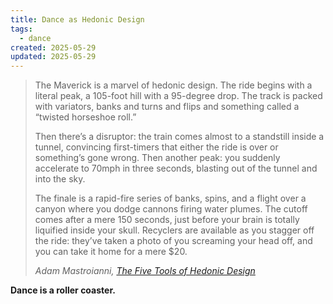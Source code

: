 ```yaml
---
title: Dance as Hedonic Design
tags:
  - dance
created: 2025-05-29
updated: 2025-05-29
---
```


> The Maverick is a marvel of hedonic design. The ride begins with a literal peak, a 105-foot hill with a 95-degree drop. The track is packed with variators, banks and turns and flips and something called a “twisted horseshoe roll.”
> 
> Then there’s a disruptor: the train comes almost to a standstill inside a tunnel, convincing first-timers that either the ride is over or something’s gone wrong. Then another peak: you suddenly accelerate to 70mph in three seconds, blasting out of the tunnel and into the sky.
> 
> The finale is a rapid-fire series of banks, spins, and a flight over a canyon where you dodge cannons firing water plumes. The cutoff comes after a mere 150 seconds, just before your brain is totally liquified inside your skull. Recyclers are available as you stagger off the ride: they’ve taken a photo of you screaming your head off, and you can take it home for a mere $20.
> 
> <cite>Adam Mastroianni, [The Five Tools of Hedonic Design](https://www.experimental-history.com/p/the-five-tools-of-hedonic-design?s=w&__readwiseLocation=)</cite>

**Dance is a roller coaster.**
